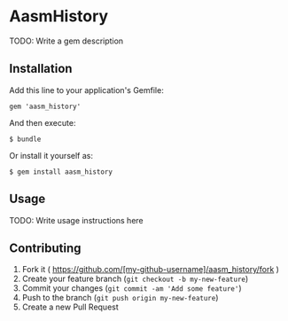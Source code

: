 # AasmHistory

TODO: Write a gem description

## Installation

Add this line to your application's Gemfile:

    gem 'aasm_history'

And then execute:

    $ bundle

Or install it yourself as:

    $ gem install aasm_history

## Usage

TODO: Write usage instructions here

## Contributing

1. Fork it ( https://github.com/[my-github-username]/aasm_history/fork )
2. Create your feature branch (`git checkout -b my-new-feature`)
3. Commit your changes (`git commit -am 'Add some feature'`)
4. Push to the branch (`git push origin my-new-feature`)
5. Create a new Pull Request
